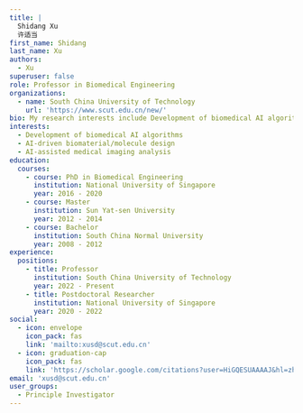 ```yaml
---
title: |
  Shidang Xu
  许适当
first_name: Shidang
last_name: Xu
authors:
  - Xu
superuser: false
role: Professor in Biomedical Engineering
organizations:
  - name: South China University of Technology
    url: 'https://www.scut.edu.cn/new/'
bio: My research interests include Development of biomedical AI algorithms, AI-driven biomaterial/molecule design, AI-assisted medical imaging analysis.
interests:
  - Development of biomedical AI algorithms
  - AI-driven biomaterial/molecule design
  - AI-assisted medical imaging analysis
education:
  courses:
    - course: PhD in Biomedical Engineering
      institution: National University of Singapore
      year: 2016 - 2020
    - course: Master
      institution: Sun Yat-sen University
      year: 2012 - 2014
    - course: Bachelor
      institution: South China Normal University
      year: 2008 - 2012
experience:
  positions:
    - title: Professor
      institution: South China University of Technology
      year: 2022 - Present
    - title: Postdoctoral Researcher
      institution: National University of Singapore
      year: 2020 - 2022
social:
  - icon: envelope
    icon_pack: fas
    link: 'mailto:xusd@scut.edu.cn'
  - icon: graduation-cap
    icon_pack: fas
    link: 'https://scholar.google.com/citations?user=HiGQESUAAAAJ&hl=zh-CN&oi=ao'
email: 'xusd@scut.edu.cn'
user_groups:
  - Principle Investigator
---
```

